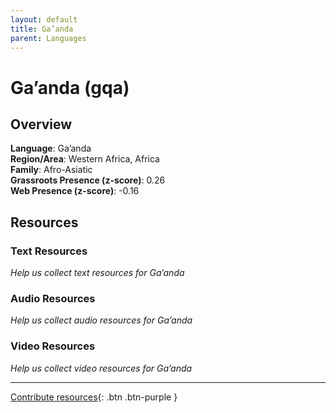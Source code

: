 ```yaml
---
layout: default
title: Ga’anda
parent: Languages
---
```


# Ga’anda (gqa)

## Overview

**Language**: Ga’anda  
**Region/Area**: Western Africa, Africa  
**Family**: Afro-Asiatic  
**Grassroots Presence (z-score)**: 0.26  
**Web Presence (z-score)**: -0.16  

## Resources

### Text Resources
*Help us collect text resources for Ga’anda*

### Audio Resources
*Help us collect audio resources for Ga’anda*

### Video Resources
*Help us collect video resources for Ga’anda*

---

[Contribute resources](https://forms.office.com/e/1SfLJx3u1r){: .btn .btn-purple }
